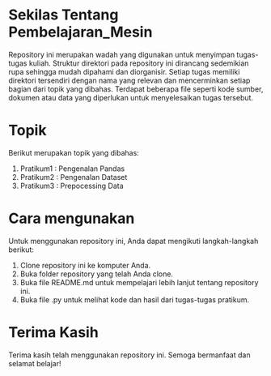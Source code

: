 # Sekilas Tentang Pembelajaran_Mesin

Repository ini merupakan wadah yang digunakan untuk menyimpan tugas-tugas kuliah. Struktur direktori pada repository ini dirancang sedemikian rupa sehingga mudah dipahami dan diorganisir. Setiap tugas memiliki direktori tersendiri dengan nama yang relevan dan mencerminkan setiap bagian dari topik yang dibahas. Terdapat beberapa file seperti kode sumber, dokumen atau data yang diperlukan untuk menyelesaikan tugas tersebut.

# Topik

Berikut merupakan topik yang dibahas:
1. Pratikum1 : Pengenalan Pandas
2. Pratikum2 : Pengenalan Dataset
3. Pratikum3 : Prepocessing Data

# Cara mengunakan

Untuk menggunakan repository ini, Anda dapat mengikuti langkah-langkah berikut:
1. Clone repository ini ke komputer Anda.
2. Buka folder repository yang telah Anda clone.
3. Buka file README.md untuk mempelajari lebih lanjut tentang repository ini.
4. Buka file .py untuk melihat kode dan hasil dari tugas-tugas pratikum.

# Terima Kasih

Terima kasih telah menggunakan repository ini. Semoga bermanfaat dan selamat belajar!
